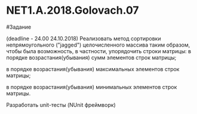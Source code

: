 # NET1.A.2018.Golovach.07

#Задание

(deadline - 24.00 24.10.2018) Реализовать метод сортировки непрямоугольного ("jagged") целочисленного массива таким образом, чтобы была возможность, в частности, упорядочить строки матрицы:
в порядке возрастания(убывания) сумм элементов строк матрицы;

в порядке возрастания(убывания) максимальных элементов строк матрицы;

в порядке возрастания(убывания) минимальных элементов строк матрицы.

Разработать unit-тесты (NUnit фреймворк)
